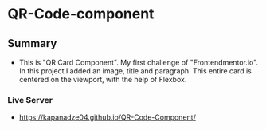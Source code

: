 # QR-Code-component

## Summary

- This is "QR Card Component". My first challenge of "Frontendmentor.io". In this project I added an image, title and paragraph. This entire card is centered on the viewport, with the help of Flexbox.

### Live Server
- https://kapanadze04.github.io/QR-Code-Component/
